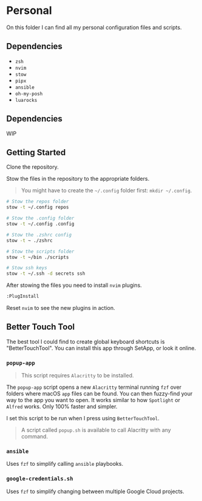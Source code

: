 # Personal

On this folder I can find all my personal configuration files and scripts.

## Dependencies

- `zsh`
- `nvim`
- `stow`
- `pipx`
- `ansible`
- `oh-my-posh`
- `luarocks`

## Dependencies

WIP

## Getting Started

Clone the repository.

Stow the files in the repository to the appropriate folders.

> You might have to create the `~/.config` folder first: `mkdir ~/.config`.

```bash
# Stow the repos folder
stow -t ~/.config repos

# Stow the .config folder
stow -t ~/.config .config

# Stow the .zshrc config
stow -t ~ ./zshrc

# Stow the scripts folder
stow -t ~/bin ./scripts

# Stow ssh keys
stow -t ~/.ssh -d secrets ssh
```

After stowing the files you need to install `nvim` plugins.

```bash
:PlugInstall
```

Reset `nvim` to see the new plugins in action.

## Better Touch Tool

The best tool I could find to create global keyboard shortcuts is
"BetterTouchTool". You can install this app through SetApp, or
look it online.

### `popup-app`

> This script requires `Alacritty` to be installed.

The `popup-app` script opens a new `Alacritty` terminal running `fzf`
over folders where macOS `app` files can be found. You can then
fuzzy-find your way to the app you want to open. It works similar to
how `Spotlight` or `Alfred` works. Only 100% faster and simpler.

I set this script to be run when I press <Alt-Shift-P> using
`BetterTouchTool`.

> A script called `popup.sh` is available to call Alacritty with any
> command.

### `ansible`

Uses `fzf` to simplify calling `ansible` playbooks.

### `google-credentials.sh`

Uses `fzf` to simplify changing between multiple Google Cloud projects.

